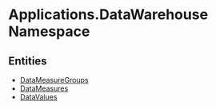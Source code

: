 ﻿---
uid: Applications.DataWarehouse
---
# Applications.DataWarehouse Namespace

## Entities
- [DataMeasureGroups](Applications.DataWarehouse.DataMeasureGroups.md)  
- [DataMeasures](Applications.DataWarehouse.DataMeasures.md)  
- [DataValues](Applications.DataWarehouse.DataValues.md)  

